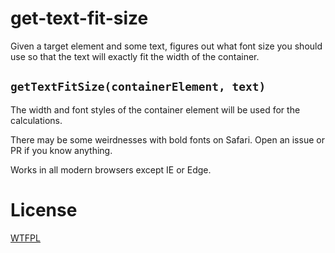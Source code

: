 # get-text-fit-size

Given a target element and some text, figures out what font size you should use so that the text will exactly fit the width of the container.

## `getTextFitSize(containerElement, text)`

The width and font styles of the container element will be used for the calculations.

There may be some weirdnesses with bold fonts on Safari.  Open an issue or PR if you know anything.

Works in all modern browsers except IE or Edge.

# License

[WTFPL](http://wtfpl2.com)
